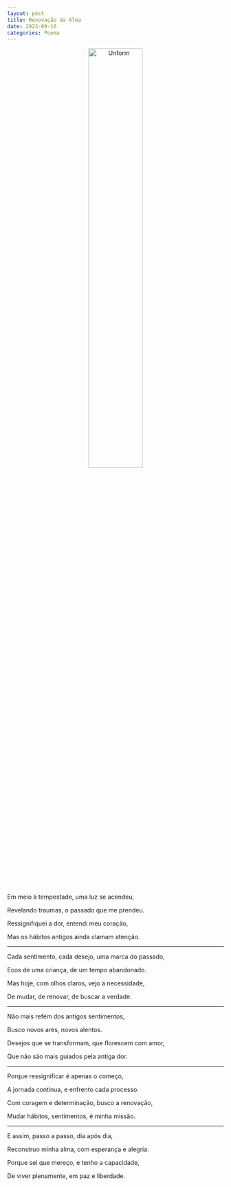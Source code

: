 ```yaml
---
layout: post
title: Renovação da Alma
date: 2023-09-16
categories: Poema
---
```


<p align="center">
<img src="{{ site.baseurl }}/images/2023-09-16-Renovacao-da-alma.png" height="50%" width="50%" alt="Unform" />
</p>

Em meio à tempestade, uma luz se acendeu,

Revelando traumas, o passado que me prendeu.

Ressignifiquei a dor, entendi meu coração,

Mas os hábitos antigos ainda clamam atenção.

---

Cada sentimento, cada desejo, uma marca do passado,

Ecos de uma criança, de um tempo abandonado.

Mas hoje, com olhos claros, vejo a necessidade,

De mudar, de renovar, de buscar a verdade.

---

Não mais refém dos antigos sentimentos,

Busco novos ares, novos alentos.

Desejos que se transformam, que florescem com amor,

Que não são mais guiados pela antiga dor.

---

Porque ressignificar é apenas o começo,

A jornada continua, e enfrento cada processo.

Com coragem e determinação, busco a renovação,

Mudar hábitos, sentimentos, é minha missão.

---

E assim, passo a passo, dia após dia,

Reconstruo minha alma, com esperança e alegria.

Porque sei que mereço, e tenho a capacidade,

De viver plenamente, em paz e liberdade.